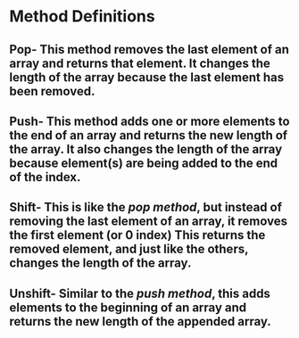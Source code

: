 # Method Definitions

## Pop- This method removes the last element of an array and returns that element. It changes the length of the array because the last element has been removed.

## Push- This method adds one or more elements to the end of an array and returns the new length of the array. It also changes the length of the array because element(s) are being added to the end of the index.

## Shift- This is like the _pop method_, but instead of removing the last element of an array, it removes the first element (or 0 index) This returns the removed element, and just like the others, changes the length of the array.

## Unshift- Similar to the _push method_, this adds elements to the beginning of an array and returns the new length of the appended array. 
